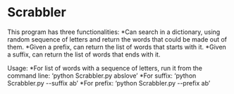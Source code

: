 Scrabbler
============

This program has three functionalities:
*Can search in a dictionary, using random sequence of letters and return the words that could be made out of them.
*Given a prefix, can return the list of words that starts with it. 
*Given a suffix, can return the list of words that ends with it.

Usage:
*For list of words with a sequence of letters, run it from the command line: ‘python Scrabbler.py abslove’
*For suffix: ‘python Scrabbler.py --suffix ab’
*For prefix: ‘python Scrabbler.py --prefix ab’




